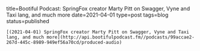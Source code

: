 
title=Bootiful Podcast: SpringFox creator Marty Pitt on Swagger, Vyne and Taxi lang, and much more
date=2021-04-01
type=post
tags=blog
status=published
~~~~~~
[(2021-04-01) SpringFox creator Marty Pitt on Swagger, Vyne and Taxi lang, and much more](http://api.bootifulpodcast.fm//podcasts/99accae2-267d-445c-8989-949ef56a70cd/produced-audio) 
            
